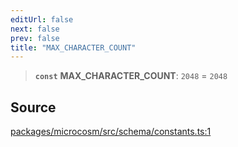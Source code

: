 ```yaml
---
editUrl: false
next: false
prev: false
title: "MAX_CHARACTER_COUNT"
---
```


> **`const`** **MAX\_CHARACTER\_COUNT**: `2048` = `2048`

## Source

[packages/microcosm/src/schema/constants.ts:1](https://github.com/nodenogg-in/alpha-p2p/blob/abd15ac8ea05df755d6048ca2d2de6e86911127a/packages/microcosm/src/schema/constants.ts#L1)
